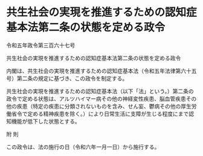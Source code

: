 # 共生社会の実現を推進するための認知症基本法第二条の状態を定める政令

令和五年政令第三百六十七号

共生社会の実現を推進するための認知症基本法第二条の状態を定める政令

内閣は、共生社会の実現を推進するための認知症基本法（令和五年法律第六十五号）第二条の規定に基づき、この政令を制定する。

共生社会の実現を推進するための認知症基本法（以下「法」という。）第二条の政令で定める状態は、アルツハイマー病その他の神経変性疾患、脳血管疾患その他の疾患（特定の疾患に分類されないものを含み、せん妄、鬱病その他の厚生労働省令で定める精神疾患を除く。）により日常生活に支障が生じる程度にまで認知機能が低下した状態とする。

附 則

この政令は、法の施行の日（令和六年一月一日）から施行する。
